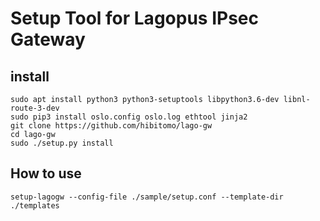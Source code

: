 # Setup Tool for Lagopus IPsec Gateway

## install

```
sudo apt install python3 python3-setuptools libpython3.6-dev libnl-route-3-dev
sudo pip3 install oslo.config oslo.log ethtool jinja2
git clone https://github.com/hibitomo/lago-gw
cd lago-gw
sudo ./setup.py install
```

## How to use

```
setup-lagogw --config-file ./sample/setup.conf --template-dir ./templates
```
